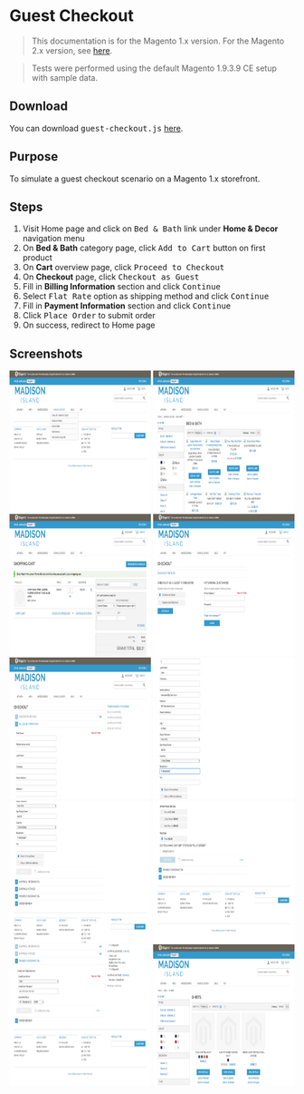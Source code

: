 # Guest Checkout

<blockquote>This documentation is for the Magento 1.x version. For the Magento 2.x version, see <a href="https://nickolasburr.github.io/magento/extensions/2.x/testlivecheckout/latest">here</a>.</blockquote>
<blockquote>Tests were performed using the default Magento 1.9.3.9 CE setup with sample data.</blockquote>

## Download

You can download <tt>guest-checkout.js</tt> [here](https://nickolasburr.github.io/magento/extensions/1.x/testlivecheckout/puppeteer/scripts/guest-checkout.js).

## Purpose

To simulate a guest checkout scenario on a Magento 1.x storefront.

## Steps

1. Visit Home page and click on <tt>Bed & Bath</tt> link under __Home & Decor__ navigation menu
2. On __Bed & Bath__ category page, click <tt>Add to Cart</tt> button on first product
3. On __Cart__ overview page, click <tt>Proceed to Checkout</tt>
4. On __Checkout__ page, click <tt>Checkout as Guest</tt>
5. Fill in __Billing Information__ section and click <tt>Continue</tt>
6. Select <tt>Flat Rate</tt> option as shipping method and click <tt>Continue</tt>
7. Fill in __Payment Information__ section and click <tt>Continue</tt>
8. Click <tt>Place Order</tt> to submit order
9. On success, redirect to Home page

## Screenshots

<img src="/magento/extensions/1.x/testlivecheckout/puppeteer/images/guest-checkout/step-01.png" alt="Step One" height="250" width="250">
<img src="/magento/extensions/1.x/testlivecheckout/puppeteer/images/guest-checkout/step-02.png" alt="Step Two" height="250" width="250">
<img src="/magento/extensions/1.x/testlivecheckout/puppeteer/images/guest-checkout/step-03.png" alt="Step Three" height="250" width="250">
<img src="/magento/extensions/1.x/testlivecheckout/puppeteer/images/guest-checkout/step-04.png" alt="Step Four" height="250" width="250">
<img src="/magento/extensions/1.x/testlivecheckout/puppeteer/images/guest-checkout/step-05.png" alt="Step Five" height="250" width="250">
<img src="/magento/extensions/1.x/testlivecheckout/puppeteer/images/guest-checkout/step-06.png" alt="Step Six" height="250" width="250">
<img src="/magento/extensions/1.x/testlivecheckout/puppeteer/images/guest-checkout/step-07.png" alt="Step Seven" height="250" width="250">
<img src="/magento/extensions/1.x/testlivecheckout/puppeteer/images/guest-checkout/step-08.png" alt="Step Eight" height="250" width="250">
<img src="/magento/extensions/1.x/testlivecheckout/puppeteer/images/guest-checkout/step-09.png" alt="Step Nine" height="250" width="250">
<img src="/magento/extensions/1.x/testlivecheckout/puppeteer/images/guest-checkout/step-10.png" alt="Step Ten" height="250" width="250">
